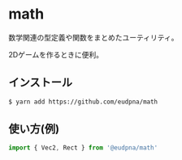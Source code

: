 # math

数学関連の型定義や関数をまとめたユーティリティ。

2Dゲームを作るときに便利。

## インストール

```sh
$ yarn add https://github.com/eudpna/math
```

## 使い方(例)

```ts
import { Vec2, Rect } from '@eudpna/math'
```